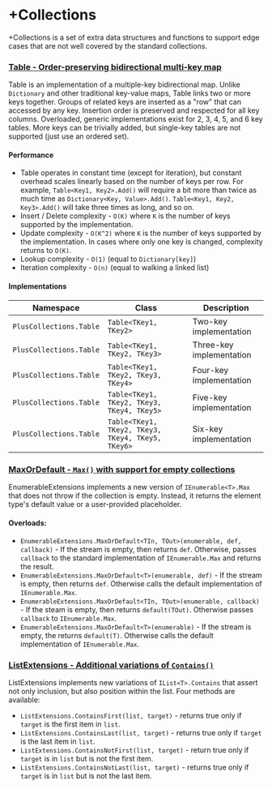 # +Collections
+Collections is a set of extra data structures and functions to support edge cases that are not well covered by the standard collections.

### <ins>Table - Order-preserving bidirectional multi-key map</ins>
Table is an implementation of a multiple-key bidirectional map.
Unlike `Dictionary` and other traditional key-value maps, Table links two or more keys together.
Groups of related keys are inserted as a "row" that can accessed by any key.
Insertion order is preserved and respected for all key columns.
Overloaded, generic implementations exist for 2, 3, 4, 5, and 6 key tables.
More keys can be trivially added, but single-key tables are not supported (just use an ordered set).

#### Performance
* Table operates in constant time (except for iteration), but constant overhead scales linearly based on the number of keys per row.
For example, `Table<Key1, Key2>.Add()` will require a bit more than twice as much time as `Dictionary<Key, Value>.Add()`.
`Table<Key1, Key2, Key3>.Add()` will take three times as long, and so on.
* Insert / Delete complexity - `O(K)` where `K` is the number of keys supported by the implementation.
* Update complexity - `O(K^2)` where `K` is the number of keys supported by the implementation.
In cases where only one key is changed, complexity returns to `O(K)`.
* Lookup complexity - `O(1)` (equal to `Dictionary[key]`)
* Iteration complexity - `O(n)` (equal to walking a linked list)

#### Implementations
| Namespace | Class | Description |
| --- | --- | --- |
| `PlusCollections.Table` | `Table<TKey1, TKey2>` | Two-key implementation |
| `PlusCollections.Table` | `Table<TKey1, TKey2, TKey3>` | Three-key implementation |
| `PlusCollections.Table` | `Table<TKey1, TKey2, TKey3, TKey4>` | Four-key implementation |
| `PlusCollections.Table` | `Table<TKey1, TKey2, TKey3, TKey4, TKey5>` | Five-key implementation |
| `PlusCollections.Table` | `Table<TKey1, TKey2, TKey3, TKey4, TKey5, TKey6>` | Six-key implementation |

### <ins>MaxOrDefault - `Max()` with support for empty collections</ins>
EnumerableExtensions implements a new version of `IEnumerable<T>.Max` that does not throw if the collection is empty.
Instead, it returns the element type's default value or a user-provided placeholder.

#### Overloads:
* `EnumerableExtensions.MaxOrDefault<TIn, TOut>(enumerable, def, callback)` - If the stream is empty, then returns `def`. Otherwise, passes `callback` to the standard implementation of `IEnumerable.Max` and returns the result.
* `EnumerableExtensions.MaxOrDefault<T>(enumerable, def)` - If the stream is empty, then returns `def`. Otherwise calls the default implementation of `IEnumerable.Max`.
* `EnumerableExtensions.MaxOrDefault<TIn, TOut>(enumerable, callback)` - If the steam is empty, then returns `default(TOut)`. Otherwise passes `callback` to `IEnumerable.Max`.
* `EnumerableExtensions.MaxOrDefault<T>(enumerable)` - If the stream is empty, the returns `default(T)`. Otherwise calls the default implementation of `IEnumerable.Max`.

### <ins>ListExtensions - Additional variations of `Contains()`
ListExtensions implements new variations of `IList<T>.Contains` that assert not only inclusion, but also position within the list.
Four methods are available:
* `ListExtensions.ContainsFirst(list, target)` - returns true only if `target` is the first item in `list`.
* `ListExtensions.ContainsLast(list, target)` - returns true only if `target` is the last item in `list`.
* `ListExtensions.ContainsNotFirst(list, target)` - return true only if `target` is in `list` but is not the first item.
* `ListExtensions.ContainsNotLast(list, target)` - returns true only if `target` is in `list` but is not the last item.